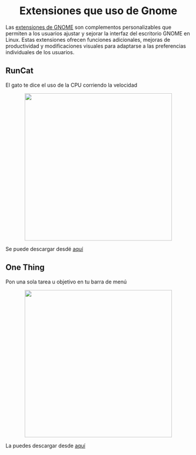 <h1 align="center">Extensiones que uso de Gnome</h1>

Las [extensiones de GNOME](https://extensions.gnome.org/) son complementos personalizables que permiten a los usuarios ajustar y sejorar la interfaz del escritorio GNOME en Linux. Estas extensiones ofrecen funciones adicionales, mejoras de productividad y modificaciones visuales para adaptarse a las preferencias individuales de los usuarios.

## RunCat

El gato te dice el uso de la CPU corriendo la velocidad

<p align="center">
  <img width="400" src="https://extensions.gnome.org/extension-data/screenshots/screenshot_2986_rTeGs40.png" >
</p>

Se puede descargar desdé [aquí](https://extensions.gnome.org/extension/2986/runcat/)

## One Thing

Pon una sola tarea u objetivo en tu barra de menú

<p align="center">
  <img width="400" src="https://extensions.gnome.org/extension-data/screenshots/screenshot_5072.png" >
</p>

La puedes descargar desde [aquí](https://extensions.gnome.org/extension/5072/one-thing/)
